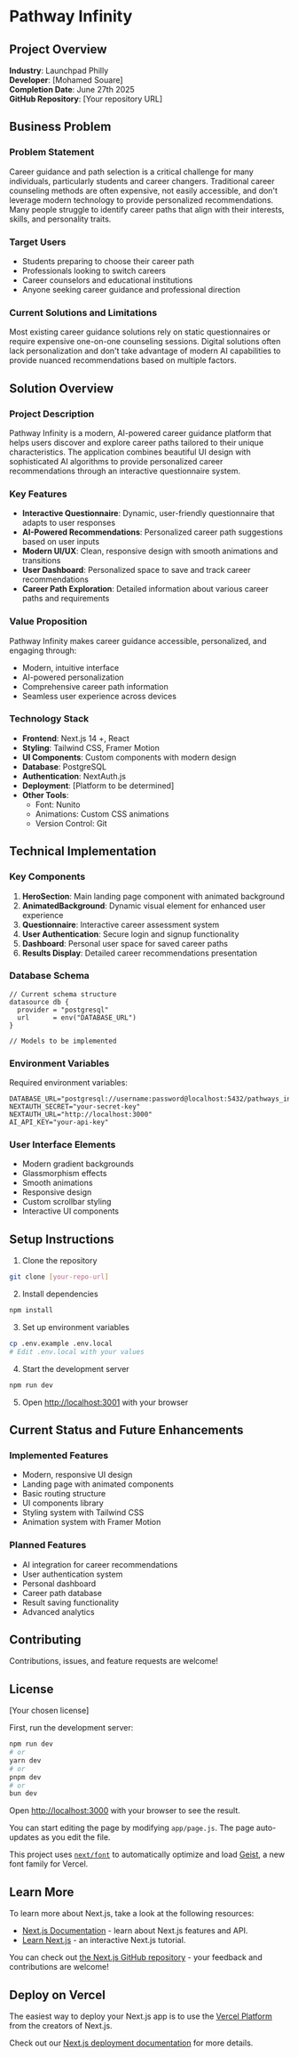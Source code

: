 # Pathway Infinity

## Project Overview
**Industry**: Launchpad Philly  
**Developer**: [Mohamed Souare]  
**Completion Date**: June 27th 2025  
**GitHub Repository**: [Your repository URL]  

## Business Problem

### Problem Statement
Career guidance and path selection is a critical challenge for many individuals, particularly students and career changers. Traditional career counseling methods are often expensive, not easily accessible, and don't leverage modern technology to provide personalized recommendations. Many people struggle to identify career paths that align with their interests, skills, and personality traits.

### Target Users
- Students preparing to choose their career path
- Professionals looking to switch careers
- Career counselors and educational institutions
- Anyone seeking career guidance and professional direction

### Current Solutions and Limitations
Most existing career guidance solutions rely on static questionnaires or require expensive one-on-one counseling sessions. Digital solutions often lack personalization and don't take advantage of modern AI capabilities to provide nuanced recommendations based on multiple factors.

## Solution Overview

### Project Description
Pathway Infinity is a modern, AI-powered career guidance platform that helps users discover and explore career paths tailored to their unique characteristics. The application combines beautiful UI design with sophisticated AI algorithms to provide personalized career recommendations through an interactive questionnaire system.

### Key Features
- **Interactive Questionnaire**: Dynamic, user-friendly questionnaire that adapts to user responses
- **AI-Powered Recommendations**: Personalized career path suggestions based on user inputs
- **Modern UI/UX**: Clean, responsive design with smooth animations and transitions
- **User Dashboard**: Personalized space to save and track career recommendations
- **Career Path Exploration**: Detailed information about various career paths and requirements

### Value Proposition
Pathway Infinity makes career guidance accessible, personalized, and engaging through:
- Modern, intuitive interface
- AI-powered personalization
- Comprehensive career path information
- Seamless user experience across devices

### Technology Stack
- **Frontend**: Next.js 14 +, React
- **Styling**: Tailwind CSS, Framer Motion
- **UI Components**: Custom components with modern design
- **Database**: PostgreSQL
- **Authentication**: NextAuth.js
- **Deployment**: [Platform to be determined]
- **Other Tools**: 
  - Font: Nunito
  - Animations: Custom CSS animations
  - Version Control: Git

## Technical Implementation

### Key Components
1. **HeroSection**: Main landing page component with animated background
2. **AnimatedBackground**: Dynamic visual element for enhanced user experience
3. **Questionnaire**: Interactive career assessment system
4. **User Authentication**: Secure login and signup functionality
5. **Dashboard**: Personal user space for saved career paths
6. **Results Display**: Detailed career recommendations presentation

### Database Schema
```prisma
// Current schema structure
datasource db {
  provider = "postgresql"
  url      = env("DATABASE_URL")
}

// Models to be implemented
```

### Environment Variables
Required environment variables:
```env
DATABASE_URL="postgresql://username:password@localhost:5432/pathways_infinity_db"
NEXTAUTH_SECRET="your-secret-key"
NEXTAUTH_URL="http://localhost:3000"
AI_API_KEY="your-api-key"
```

### User Interface Elements
- Modern gradient backgrounds
- Glassmorphism effects
- Smooth animations
- Responsive design
- Custom scrollbar styling
- Interactive UI components

## Setup Instructions

1. Clone the repository
```bash
git clone [your-repo-url]
```

2. Install dependencies
```bash
npm install
```

3. Set up environment variables
```bash
cp .env.example .env.local
# Edit .env.local with your values
```

4. Start the development server
```bash
npm run dev
```

5. Open [http://localhost:3001](http://localhost:3001) with your browser

## Current Status and Future Enhancements

### Implemented Features
- Modern, responsive UI design
- Landing page with animated components
- Basic routing structure
- UI components library
- Styling system with Tailwind CSS
- Animation system with Framer Motion

### Planned Features
- AI integration for career recommendations
- User authentication system
- Personal dashboard
- Career path database
- Result saving functionality
- Advanced analytics

## Contributing
Contributions, issues, and feature requests are welcome!

## License
[Your chosen license]

First, run the development server:

```bash
npm run dev
# or
yarn dev
# or
pnpm dev
# or
bun dev
```

Open [http://localhost:3000](http://localhost:3000) with your browser to see the result.

You can start editing the page by modifying `app/page.js`. The page auto-updates as you edit the file.

This project uses [`next/font`](https://nextjs.org/docs/app/building-your-application/optimizing/fonts) to automatically optimize and load [Geist](https://vercel.com/font), a new font family for Vercel.

## Learn More

To learn more about Next.js, take a look at the following resources:

- [Next.js Documentation](https://nextjs.org/docs) - learn about Next.js features and API.
- [Learn Next.js](https://nextjs.org/learn) - an interactive Next.js tutorial.

You can check out [the Next.js GitHub repository](https://github.com/vercel/next.js) - your feedback and contributions are welcome!

## Deploy on Vercel

The easiest way to deploy your Next.js app is to use the [Vercel Platform](https://vercel.com/new?utm_medium=default-template&filter=next.js&utm_source=create-next-app&utm_campaign=create-next-app-readme) from the creators of Next.js.

Check out our [Next.js deployment documentation](https://nextjs.org/docs/app/building-your-application/deploying) for more details.
